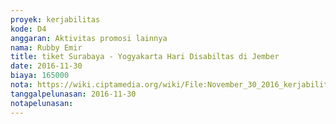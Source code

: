 ```yaml
---
proyek: kerjabilitas
kode: D4
anggaran: Aktivitas promosi lainnya
nama: Rubby Emir
title: tiket Surabaya - Yogyakarta Hari Disabiltas di Jember
date: 2016-11-30
biaya: 165000
nota: https://wiki.ciptamedia.org/wiki/File:November_30_2016_kerjabilitas_D4_surabaya_jogja_tiket_rubby.png
tanggalpelunasan: 2016-11-30
notapelunasan:
---
```

